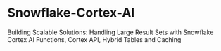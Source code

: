 # Snowflake-Cortex-AI
Building Scalable Solutions: Handling Large Result Sets with Snowflake Cortex AI Functions, Cortex API, Hybrid Tables and Caching
